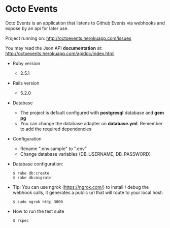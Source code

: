 # Octo Events

Octo Events is an application that listens to Github Events via webhooks and expose by an api for later use.

Project running on: http://octoevents.herokuapp.com/issues

You may read the Json API **documentation** at: http://octoevents.herokuapp.com/apidoc/index.html

* Ruby version
    - 2.5.1
* Rails version
     - 5.2.0
* Database
    - The project is default configured with **postgresql** database and **gem pg**
    - You can change the database adapter on **database.yml**. Remember to add the required dependencies
* Configuration
    - Rename ".env.sample" to ".env"
    - Change database variables (DB_USERNAME, DB_PASSWORD) 

* Database configuration:
    
    ````
    $ rake db:create
    $ rake db:migrate
* Tip: You can use ngrok (https://ngrok.com/)  to install / debug the webhook calls, it generates a public url that will route to your local host:
     ```
     $ sudo ngrok http 3000

* How to run the test suite
    ````
    $ rspec
    

